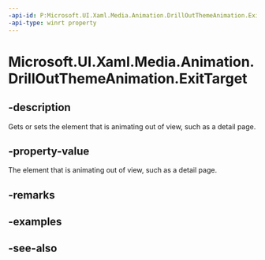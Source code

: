 ```yaml
---
-api-id: P:Microsoft.UI.Xaml.Media.Animation.DrillOutThemeAnimation.ExitTarget
-api-type: winrt property
---
```


<!-- Property syntax
public Windows.UI.Xaml.DependencyObject ExitTarget { get;  set; }
-->

# Microsoft.UI.Xaml.Media.Animation.DrillOutThemeAnimation.ExitTarget

## -description
Gets or sets the element that is animating out of view, such as a detail page.

## -property-value
The element that is animating out of view, such as a detail page.

## -remarks

## -examples

## -see-also

